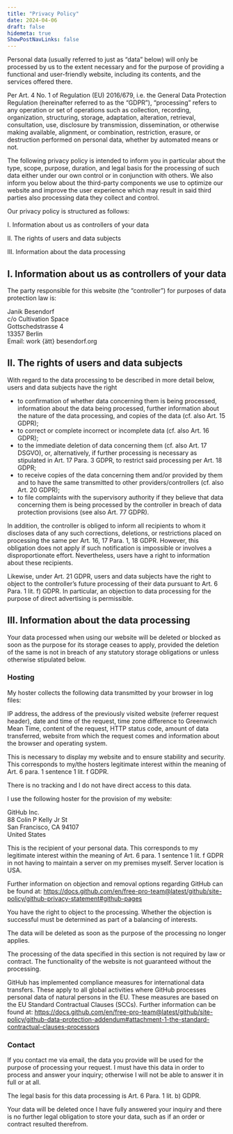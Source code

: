 ```yaml
---
title: "Privacy Policy"
date: 2024-04-06
draft: false
hidemeta: true
ShowPostNavLinks: false
---
```



Personal data (usually referred to just as “data” below) will only be processed by us to the extent necessary and for the purpose of providing a functional and user-friendly website, including its contents, and the services offered there.

Per Art. 4 No. 1 of Regulation (EU) 2016/679, i.e. the General Data Protection Regulation (hereinafter referred to as the “GDPR”), “processing” refers to any operation or set of operations such as collection, recording, organization, structuring, storage, adaptation, alteration, retrieval, consultation, use, disclosure by transmission, dissemination, or otherwise making available, alignment, or combination, restriction, erasure, or destruction performed on personal data, whether by automated means or not.

The following privacy policy is intended to inform you in particular about the type, scope, purpose, duration, and legal basis for the processing of such data either under our own control or in conjunction with others. We also inform you below about the third-party components we use to optimize our website and improve the user experience which may result in said third parties also processing data they collect and control.

Our privacy policy is structured as follows:

I. Information about us as controllers of your data

II. The rights of users and data subjects

III. Information about the data processing

## I. Information about us as controllers of your data

The party responsible for this website (the “controller”) for purposes of data protection law is:

Janik Besendorf\
c/o Cultivation Space\
Gottschedstrasse 4\
13357 Berlin\
Email: work {ätt} besendorf.org


## II. The rights of users and data subjects

With regard to the data processing to be described in more detail below, users and data subjects have the right

- to confirmation of whether data concerning them is being processed, information about the data being processed, further information about the nature of the data processing, and copies of the data (cf. also Art. 15 GDPR);
- to correct or complete incorrect or incomplete data (cf. also Art. 16 GDPR);
- to the immediate deletion of data concerning them (cf. also Art. 17 DSGVO), or, alternatively, if further processing is necessary as stipulated in Art. 17 Para. 3 GDPR, to restrict said processing per Art. 18 GDPR;
- to receive copies of the data concerning them and/or provided by them and to have the same transmitted to other providers/controllers (cf. also Art. 20 GDPR);
- to file complaints with the supervisory authority if they believe that data concerning them is being processed by the controller in breach of data protection provisions (see also Art. 77 GDPR).

In addition, the controller is obliged to inform all recipients to whom it discloses data of any such corrections, deletions, or restrictions placed on processing the same per Art. 16, 17 Para. 1, 18 GDPR. However, this obligation does not apply if such notification is impossible or involves a disproportionate effort. Nevertheless, users have a right to information about these recipients.

Likewise, under Art. 21 GDPR, users and data subjects have the right to object to the controller’s future processing of their data pursuant to Art. 6 Para. 1 lit. f) GDPR. In particular, an objection to data processing for the purpose of direct advertising is permissible.

## III. Information about the data processing

Your data processed when using our website will be deleted or blocked as soon as the purpose for its storage ceases to apply, provided the deletion of the same is not in breach of any statutory storage obligations or unless otherwise stipulated below.

### Hosting

My hoster collects the following data transmitted by your browser in log files:


IP address, the address of the previously visited website (referrer request header), date and time of the request, time zone difference to Greenwich Mean Time, content of the request, HTTP status code, amount of data transferred, website from which the request comes and information about the browser and operating system.


This is necessary to display my website and to ensure stability and security. This corresponds to my/the hosters legitimate interest within the meaning of Art. 6 para. 1 sentence 1 lit. f GDPR.


There is no tracking and I do not have direct access to this data.


I use the following hoster for the provision of my website:


GitHub Inc.\
88 Colin P Kelly Jr St\
San Francisco, CA 94107\
United States


This is the recipient of your personal data. This corresponds to my legitimate interest within the meaning of Art. 6 para. 1 sentence 1 lit. f GDPR in not having to maintain a server on my premises myself. Server location is USA.

Further information on objection and removal options regarding GitHub can be found at: https://docs.github.com/en/free-pro-team@latest/github/site-policy/github-privacy-statement#github-pages


You have the right to object to the processing. Whether the objection is successful must be determined as part of a balancing of interests.


The data will be deleted as soon as the purpose of the processing no longer applies.


The processing of the data specified in this section is not required by law or contract. The functionality of the website is not guaranteed without the processing.


GitHub has implemented compliance measures for international data transfers. These apply to all global activities where GitHub processes personal data of natural persons in the EU. These measures are based on the EU Standard Contractual Clauses (SCCs). Further information can be found at: https://docs.github.com/en/free-pro-team@latest/github/site-policy/github-data-protection-addendum#attachment-1-the-standard-contractual-clauses-processors

### Contact

If you contact me via email, the data you provide will be used for the purpose of processing your request. I must have this data in order to process and answer your inquiry; otherwise I will not be able to answer it in full or at all.

The legal basis for this data processing is Art. 6 Para. 1 lit. b) GDPR.

Your data will be deleted once I have fully answered your inquiry and there is no further legal obligation to store your data, such as if an order or contract resulted therefrom.
